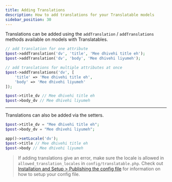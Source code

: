```yaml
---
title: Adding Translations
description: How to add translations for your Translatable models
sidebar_position: 30
---
```


Translations can be added using the `addTranslation` / `addTranslations` methods available on models with Translatables.

```php
// add translation for one attribute
$post->addTranslation('dv', 'title', 'Mee dhivehi title eh');
$post->addTranslation('dv', 'body', 'Mee dhivehi liyumeh');

// add translations for multiple attributes at once
$post->addTranslations('dv', [
    'title' => 'Mee dhivehi title eh',
    'body' => 'Mee dhivehi liyumeh'
]);

$post->title_dv // Mee dhivehi title eh
$post->body_dv // Mee dhivehi liyumeh
```

---

Translations can also be added via the setters.

```php
$post->title_dv = "Mee dhivehi title eh";
$post->body_dv = "Mee dhivehi liyumeh";

app()->setLocale('dv');
$post->title // Mee dhivehi title eh
$post->body // Mee dhivehi liyumeh
```

> If adding translations give an error, make sure the locale is allowed in `allowed_translation_locales` in `config/translatable.php`. Check out [Installation and Setup > Publishing the config file](../installation-and-setup.md#publishing-the-config-file) for information on how to setup your config file.
